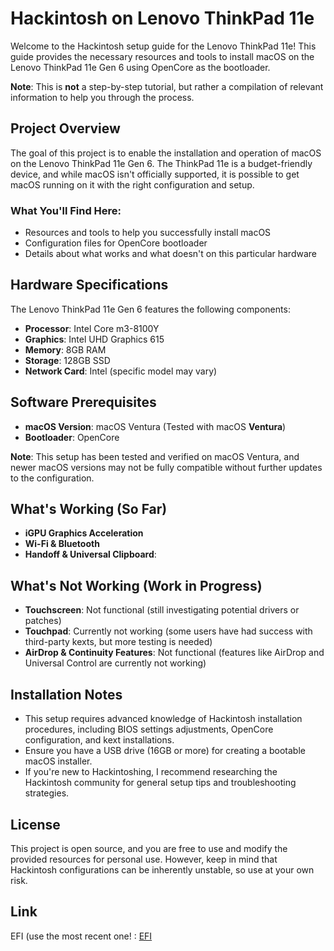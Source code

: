 # Hackintosh on Lenovo ThinkPad 11e

Welcome to the Hackintosh setup guide for the Lenovo ThinkPad 11e! This guide provides the necessary resources and tools to install macOS on the Lenovo ThinkPad 11e Gen 6 using OpenCore as the bootloader.

**Note**: This is **not** a step-by-step tutorial, but rather a compilation of relevant information to help you through the process.

## Project Overview

The goal of this project is to enable the installation and operation of macOS on the Lenovo ThinkPad 11e Gen 6. The ThinkPad 11e is a budget-friendly device, and while macOS isn't officially supported, it is possible to get macOS running on it with the right configuration and setup.

### What You'll Find Here:

- Resources and tools to help you successfully install macOS
- Configuration files for OpenCore bootloader
- Details about what works and what doesn't on this particular hardware

## Hardware Specifications

The Lenovo ThinkPad 11e Gen 6 features the following components:

- **Processor**: Intel Core m3-8100Y
- **Graphics**: Intel UHD Graphics 615
- **Memory**: 8GB RAM
- **Storage**: 128GB SSD
- **Network Card**: Intel (specific model may vary)

## Software Prerequisites

- **macOS Version**: macOS Ventura (Tested with macOS **Ventura**)
- **Bootloader**: OpenCore

**Note**: This setup has been tested and verified on macOS Ventura, and newer macOS versions may not be fully compatible without further updates to the configuration.

## What's Working (So Far)

- **iGPU Graphics Acceleration**
- **Wi-Fi & Bluetooth**
- **Handoff & Universal Clipboard**:

## What's Not Working (Work in Progress)

- **Touchscreen**: Not functional (still investigating potential drivers or patches)
- **Touchpad**: Currently not working (some users have had success with third-party kexts, but more testing is needed)
- **AirDrop & Continuity Features**: Not functional (features like AirDrop and Universal Control are currently not working)

## Installation Notes

- This setup requires advanced knowledge of Hackintosh installation procedures, including BIOS settings adjustments, OpenCore configuration, and kext installations.
- Ensure you have a USB drive (16GB or more) for creating a bootable macOS installer.
- If you're new to Hackintoshing, I recommend researching the Hackintosh community for general setup tips and troubleshooting strategies.

## License

This project is open source, and you are free to use and modify the provided resources for personal use. However, keep in mind that Hackintosh configurations can be inherently unstable, so use at your own risk.

## Link

EFI (use the most recent one! : [EFI](https://drive.google.com/drive/folders/1JpxRh1pAzdzEUDgpzRnIozxWf86ppdEl?usp=sharing)
